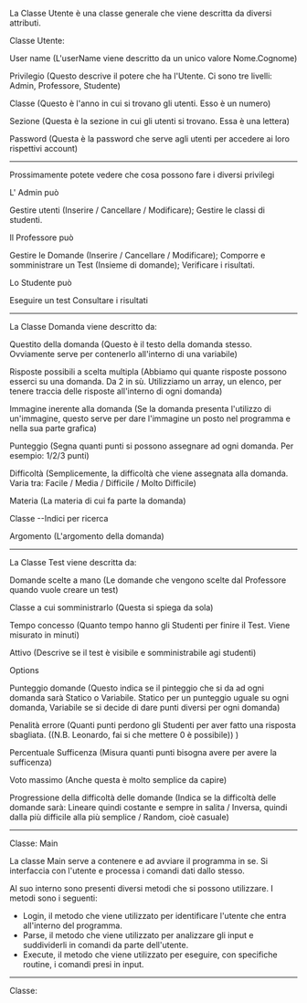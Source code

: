 La Classe Utente è una classe generale che viene descritta da diversi attributi.

Classe Utente:

User name (L'userName viene descritto da un unico valore Nome.Cognome)

Privilegio  (Questo descrive il potere che ha l'Utente. Ci sono tre livelli: Admin, Professore, Studente)

Classe (Questo è l'anno in cui si trovano gli utenti. Esso è un numero)

Sezione (Questa è la sezione in cui gli utenti si trovano. Essa è una lettera)

Password (Questa è la password che serve agli utenti per accedere ai loro rispettivi account)

---

Prossimamente potete vedere che cosa possono fare i diversi privilegi

L' Admin può

Gestire utenti (Inserire / Cancellare / Modificare);
Gestire le classi di studenti.

Il Professore può

Gestire le Domande  (Inserire / Cancellare / Modificare);
Comporre e somministrare un Test (Insieme di domande);
Verificare i risultati.

Lo Studente può

Eseguire un test
Consultare i risultati

---

La Classe Domanda viene descritto da:

Questito della domanda (Questo è il testo della domanda stesso. Ovviamente serve per contenerlo all'interno di una variabile)

Risposte possibili a scelta multipla (Abbiamo qui quante risposte possono esserci su una domanda. Da 2 in sù. Utilizziamo un array, un elenco, per tenere traccia delle risposte all'interno di ogni domanda)

Immagine inerente alla domanda (Se la domanda presenta l'utilizzo di un'immagine, questo serve per dare l'immagine un posto nel programma e nella sua parte grafica)

Punteggio (Segna quanti punti si possono assegnare ad ogni domanda. Per esempio: 1/2/3 punti)

Difficoltà (Semplicemente, la difficoltà che viene assegnata alla domanda. Varia tra: Facile / Media / Difficile / Molto Difficile)

Materia (La materia di cui fa parte la domanda)

Classe   --Indici per ricerca

Argomento (L'argomento della domanda)

---

La Classe Test viene descritta da:

Domande scelte a mano (Le domande che vengono scelte dal Professore quando vuole creare un test)

Classe a cui somministrarlo (Questa si spiega da sola)

Tempo concesso (Quanto tempo hanno gli Studenti per finire il Test. Viene misurato in minuti)

Attivo (Descrive se il test è visibile e somministrabile agi studenti)

Options

Punteggio domande (Questo indica se il pinteggio che si da ad ogni domanda sarà Statico o Variabile. Statico per un punteggio uguale su ogni domanda, Variabile se si decide di dare punti diversi per ogni domanda)

Penalità errore (Quanti punti perdono gli Studenti per aver fatto una risposta sbagliata. ((N.B. Leonardo, fai si che mettere 0 è possibile)) )

Percentuale Sufficenza (Misura quanti punti bisogna avere per avere la sufficenza)

Voto massimo (Anche questa è molto semplice da capire)

Progressione della difficoltà delle domande (Indica se la difficoltà delle domande sarà: Lineare quindi costante e sempre in salita / Inversa, quindi dalla più difficile alla più semplice / Random, cioè casuale)

---

Classe: Main

La classe Main serve a contenere e ad avviare il programma in se. Si interfaccia con l'utente e processa i comandi dati dallo stesso.

Al suo interno sono presenti diversi metodi che si possono utilizzare. I metodi sono i seguenti:

* Login, il metodo che viene utilizzato per identificare l'utente che entra all'interno del programma.
* Parse, il metodo che viene utilizzato per analizzare gli input e suddividerli in comandi da parte dell'utente.
* Execute, il metodo che viene utilizzato per eseguire, con specifiche routine, i comandi presi in input.

---

Classe:
